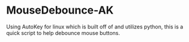 # MouseDebounce-AK
Using AutoKey for linux which is built off of and utilizes python, this is a quick script to help debounce mouse buttons.
